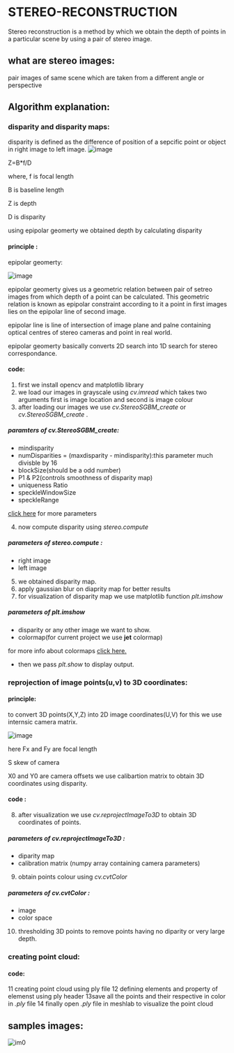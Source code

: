 # STEREO-RECONSTRUCTION
Stereo reconstruction is a method by which we obtain the depth of points in a particular scene by using a pair of stereo image.
## what are stereo images:
pair images of same scene which are taken from a different angle or perspective
##  Algorithm explanation:
### disparity and disparity maps:
disparity is defined as the difference of position of a sepcific point or object in right image to left image.
![image](https://user-images.githubusercontent.com/92177410/136625358-0ada55c3-a154-4976-a690-924cdf94f61d.png)

Z=B*f/D

where, 
f is focal length  

B is baseline length 

Z is depth 

D is disparity 

using epipolar geomerty we obtained depth by calculating disparity
#### principle :
 epipolar geomerty:




![image](https://user-images.githubusercontent.com/92177410/136604715-c793de16-b74c-4a5a-9d92-771703ec39cb.png)


epipolar geomerty gives us a geometric relation between pair of setreo images from which depth of a point can be calculated.
This geometric relation is known as epipolar constraint according to it a point in first images lies on the epipolar line of second image.

epipolar line is line of intersection of image  plane and palne containing optical centres of stereo cameras and point in real world.



epipolar geomerty basically converts 2D search into 1D search for stereo correspondance.
#### code:
1) first we install opencv and matplotlib library
2) we load our images in grayscale using _cv.imread_ which takes two arguments first is image location and second is image colour
3) after loading our images we use _cv.StereoSGBM_create_ or _cv.StereoSGBM_create_ .
#####  paramters of _cv.StereoSGBM_create_:
* mindisparity
* numDisparities = (maxdisparity - mindisparity):this parameter much divisble by 16
* blockSize(should be a odd number)
* P1 & P2(controls smoothness of disparity map)
* uniqueness Ratio
* speckleWindowSize
* speckleRange

[click here](https://docs.opencv.org/4.5.3/d2/d85/classcv_1_1StereoSGBM.html) for more parameters 

4) now compute disparity using _stereo.compute_
##### parameters of  _stereo.compute_ :
* right image 
* left image

5) we obtained disparity map. 
6) apply gaussian blur on diaprity map for better results
7) for visualization of disparity map we use matplotlib function _plt.imshow_
#####  parameters of _plt.imshow_
*  disparity or any other image we want to show.
*  colormap(for current project we use **jet** colormap)

for more info about colormaps [click here.](https://matplotlib.org/stable/tutorials/colors/colormaps.html)
* then we pass _plt.show_ to display output.
### reprojection of image points(u,v) to 3D coordinates:
#### principle:

to  convert 3D points(X,Y,Z) into 2D image coordinates(U,V) for this we use internsic camera matrix.

![image](https://user-images.githubusercontent.com/92177410/136624644-75b0dbe7-7f8d-494d-bd6e-46dc7200520d.png)

here Fx and Fy are focal length 

S skew of camera 

X0 and Y0 are camera offsets
we  use calibartion matrix to obtain 3D coordinates using disparity.
#### code :

8) after visualization we use _cv.reprojectImageTo3D_ to obtain 3D coordinates of points.
##### parameters of _cv.reprojectImageTo3D_ :
* diparity map
* calibration matrix (numpy array containing camera parameters)
9) obtain points colour using _cv.cvtColor_
##### parameters of _cv.cvtColor_ :
* image
* color space
10) thresholding 3D points to remove points having no diparity or very large depth.
### creating point cloud:
#### code:
11 creating point cloud using ply file 
12 defining elements and property of elemenst using ply header 
13save all the points and their respective in color in _.ply_ file
14 finally open _.ply_ file in meshlab to visualize the point cloud 
## samples images:
![im0](https://user-images.githubusercontent.com/92177410/136657519-c2395431-d5b7-43fc-a766-90c4100e3322.png)




